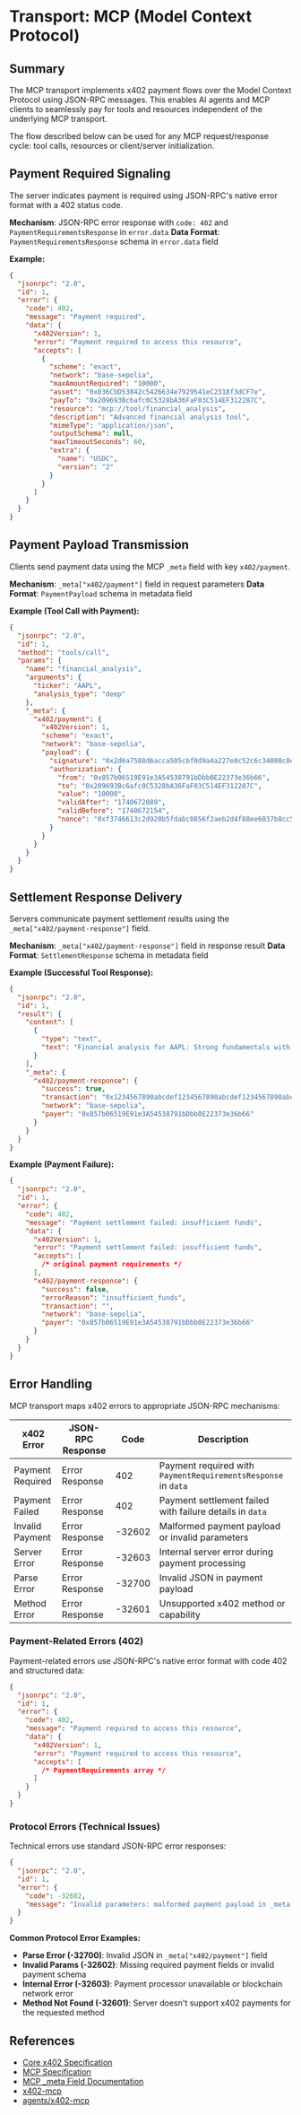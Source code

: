# Transport: MCP (Model Context Protocol)

## Summary

The MCP transport implements x402 payment flows over the Model Context Protocol using JSON-RPC messages. This enables AI agents and MCP clients to seamlessly pay for tools and resources independent of the underlying MCP transport.

The flow described below can be used for any MCP request/response cycle: tool calls, resources or client/server initialization.

## Payment Required Signaling

The server indicates payment is required using JSON-RPC's native error format with a 402 status code.

**Mechanism**: JSON-RPC error response with `code: 402` and `PaymentRequirementsResponse` in `error.data`
**Data Format**: `PaymentRequirementsResponse` schema in `error.data` field

**Example:**

```json
{
  "jsonrpc": "2.0",
  "id": 1,
  "error": {
    "code": 402,
    "message": "Payment required",
    "data": {
      "x402Version": 1,
      "error": "Payment required to access this resource",
      "accepts": [
        {
          "scheme": "exact",
          "network": "base-sepolia",
          "maxAmountRequired": "10000",
          "asset": "0x036CbD53842c5426634e7929541eC2318f3dCF7e",
          "payTo": "0x209693Bc6afc0C5328bA36FaF03C514EF312287C",
          "resource": "mcp://tool/financial_analysis",
          "description": "Advanced financial analysis tool",
          "mimeType": "application/json",
          "outputSchema": null,
          "maxTimeoutSeconds": 60,
          "extra": {
            "name": "USDC",
            "version": "2"
          }
        }
      ]
    }
  }
}
```

## Payment Payload Transmission

Clients send payment data using the MCP `_meta` field with key `x402/payment`.

**Mechanism**: `_meta["x402/payment"]` field in request parameters
**Data Format**: `PaymentPayload` schema in metadata field

**Example (Tool Call with Payment):**

```json
{
  "jsonrpc": "2.0",
  "id": 1,
  "method": "tools/call",
  "params": {
    "name": "financial_analysis",
    "arguments": {
      "ticker": "AAPL",
      "analysis_type": "deep"
    },
    "_meta": {
      "x402/payment": {
        "x402Version": 1,
        "scheme": "exact",
        "network": "base-sepolia",
        "payload": {
          "signature": "0x2d6a7588d6acca505cbf0d9a4a227e0c52c6c34008c8e8986a1283259764173608a2ce6496642e377d6da8dbbf5836e9bd15092f9ecab05ded3d6293af148b571c",
          "authorization": {
            "from": "0x857b06519E91e3A54538791bDbb0E22373e36b66",
            "to": "0x209693Bc6afc0C5328bA36FaF03C514EF312287C",
            "value": "10000",
            "validAfter": "1740672089",
            "validBefore": "1740672154",
            "nonce": "0xf3746613c2d920b5fdabc0856f2aeb2d4f88ee6037b8cc5d04a71a4462f13480"
          }
        }
      }
    }
  }
}
```

## Settlement Response Delivery

Servers communicate payment settlement results using the `_meta["x402/payment-response"]` field.

**Mechanism**: `_meta["x402/payment-response"]` field in response result
**Data Format**: `SettlementResponse` schema in metadata field

**Example (Successful Tool Response):**

```json
{
  "jsonrpc": "2.0",
  "id": 1,
  "result": {
    "content": [
      {
        "type": "text",
        "text": "Financial analysis for AAPL: Strong fundamentals with positive outlook..."
      }
    ],
    "_meta": {
      "x402/payment-response": {
        "success": true,
        "transaction": "0x1234567890abcdef1234567890abcdef1234567890abcdef1234567890abcdef",
        "network": "base-sepolia",
        "payer": "0x857b06519E91e3A54538791bDbb0E22373e36b66"
      }
    }
  }
}
```

**Example (Payment Failure):**

```json
{
  "jsonrpc": "2.0",
  "id": 1,
  "error": {
    "code": 402,
    "message": "Payment settlement failed: insufficient funds",
    "data": {
      "x402Version": 1,
      "error": "Payment settlement failed: insufficient funds",
      "accepts": [
        /* original payment requirements */
      ],
      "x402/payment-response": {
        "success": false,
        "errorReason": "insufficient_funds",
        "transaction": "",
        "network": "base-sepolia",
        "payer": "0x857b06519E91e3A54538791bDbb0E22373e36b66"
      }
    }
  }
}
```

## Error Handling

MCP transport maps x402 errors to appropriate JSON-RPC mechanisms:

| x402 Error       | JSON-RPC Response | Code   | Description                                                    |
| ---------------- | ----------------- | ------ | -------------------------------------------------------------- |
| Payment Required | Error Response    | 402    | Payment required with `PaymentRequirementsResponse` in `data` |
| Payment Failed   | Error Response    | 402    | Payment settlement failed with failure details in `data`      |
| Invalid Payment  | Error Response    | -32602 | Malformed payment payload or invalid parameters                |
| Server Error     | Error Response    | -32603 | Internal server error during payment processing                |
| Parse Error      | Error Response    | -32700 | Invalid JSON in payment payload                                |
| Method Error     | Error Response    | -32601 | Unsupported x402 method or capability                          |

### Payment-Related Errors (402)

Payment-related errors use JSON-RPC's native error format with code 402 and structured data:

```json
{
  "jsonrpc": "2.0",
  "id": 1,
  "error": {
    "code": 402,
    "message": "Payment required to access this resource",
    "data": {
      "x402Version": 1,
      "error": "Payment required to access this resource",
      "accepts": [
        /* PaymentRequirements array */
      ]
    }
  }
}
```

### Protocol Errors (Technical Issues)

Technical errors use standard JSON-RPC error responses:

```json
{
  "jsonrpc": "2.0",
  "id": 1,
  "error": {
    "code": -32602,
    "message": "Invalid parameters: malformed payment payload in _meta['x402/payment']"
  }
}
```

**Common Protocol Error Examples:**

- **Parse Error (-32700)**: Invalid JSON in `_meta["x402/payment"]` field
- **Invalid Params (-32602)**: Missing required payment fields or invalid payment schema
- **Internal Error (-32603)**: Payment processor unavailable or blockchain network error
- **Method Not Found (-32601)**: Server doesn't support x402 payments for the requested method

## References

- [Core x402 Specification](../x402-specification.md)
- [MCP Specification](https://modelcontextprotocol.io/specification/)
- [MCP \_meta Field Documentation](https://modelcontextprotocol.io/specification/2025-06-18/basic#meta)
- [x402-mcp](https://github.com/ethanniser/x402-mcp)
- [agents/x402-mcp](https://github.com/cloudflare/agents/blob/main/packages/agents/src/mcp/x402.ts)
